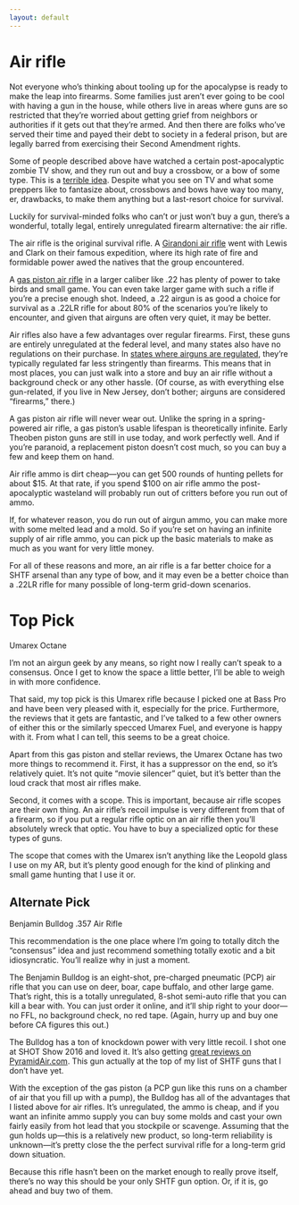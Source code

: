 ```yaml
---
layout: default
---
```

# Air rifle
Not everyone who’s thinking about tooling up for the apocalypse is ready to make the leap into firearms. Some families just aren’t ever going to be cool with having a gun in the house, while others live in areas where guns are so restricted that they’re worried about getting grief from neighbors or authorities if it gets out that they’re armed. And then there are folks who’ve served their time and payed their debt to society in a federal prison, but are legally barred from exercising their Second Amendment rights.

Some of people described above have watched a certain post-apocalyptic zombie TV show, and they run out and buy a crossbow, or a bow of some type. This is a [terrible idea](http://www.alloutdoor.com/2013/12/03/crossbows-viable-shtf-option/). Despite what you see on TV and what some preppers like to fantasize about, crossbows and bows have way too many, er, drawbacks, to make them anything but a last-resort choice for survival.

Luckily for survival-minded folks who can’t or just won’t buy a gun, there’s a wonderful, totally legal, entirely unregulated firearm alternative: the air rifle.

The air rifle is the original survival rifle. A [Girandoni air rifle](https://en.wikipedia.org/wiki/Girandoni_air_rifle) went with Lewis and Clark on their famous expedition, where its high rate of fire and formidable power awed the natives that the group encountered.  

A [gas piston air rifle](https://www.airgunsofarizona.com/blog/2013/04/a-few-words-about-gas-rams-gas-springs-and-nitro-piston.html) in a larger caliber like .22 has plenty of power to take birds and small game. You can even take larger game with such a rifle if you’re a precise enough shot. Indeed, a .22 airgun is as good a choice for survival as a .22LR rifle for about 80% of the scenarios you’re likely to encounter, and given that airguns are often very quiet, it may be better.

Air rifles also have a few advantages over regular firearms. First, these guns are entirely unregulated at the federal level, and many states also have no regulations on their purchase. In [states where airguns are regulated](http://pelletgunzone.com/air-gun-laws/), they’re typically regulated far less stringently than firearms. This means that in most places, you can just walk into a store and buy an air rifle without a background check or any other hassle. (Of course, as with everything else gun-related, if you live in New Jersey, don’t bother; airguns are considered “firearms,” there.)

A gas piston air rifle will never wear out. Unlike the spring in a spring-powered air rifle, a gas piston’s usable lifespan is theoretically infinite. Early Theoben piston guns are still in use today, and work perfectly well. And if you’re paranoid, a replacement piston doesn’t cost much, so you can buy a few and keep them on hand.

Air rifle ammo is dirt cheap—you can get 500 rounds of hunting pellets for about $15. At that rate, if you spend $100 on air rifle ammo the post-apocalyptic wasteland will probably run out of critters before you run out of ammo.

If, for whatever reason, you do run out of airgun ammo, you can make more with some melted lead and a mold. So if you’re set on having an infinite supply of air rifle ammo, you can pick up the basic materials to make as much as you want for very little money.

For all of these reasons and more, an air rifle is a far better choice for a SHTF arsenal than any type of bow, and it may even be a better choice than a .22LR rifle for many possible of long-term grid-down scenarios.

# Top Pick
Umarex Octane

I’m not an airgun geek by any means, so right now I really can’t speak to a consensus. Once I get to know the space a little better, I’ll be able to weigh in with more confidence.

That said, my top pick is this Umarex rifle because I picked one at Bass Pro and have been very pleased with it, especially for the price. Furthermore, the reviews that it gets are fantastic, and I’ve talked to a few other owners of either this or the similarly specced Umarex Fuel, and everyone is happy with it. From what I can tell, this seems to be a great choice.

Apart from this gas piston and stellar reviews, the Umarex Octane has two more things to recommend it. First, it has a suppressor on the end, so it’s relatively quiet. It’s not quite “movie silencer” quiet, but it’s better than the loud crack that most air rifles make.

Second, it comes with a scope. This is important, because air rifle scopes are their own thing. An air rifle’s recoil impulse is very different from that of a firearm, so if you put a regular rifle optic on an air rifle then you’ll absolutely wreck that optic. You have to buy a specialized optic for these types of guns.

The scope that comes with the Umarex isn’t anything like the Leopold glass I use on my AR, but it’s plenty good enough for the kind of plinking and small game hunting that I use it or.

## Alternate Pick
Benjamin Bulldog .357 Air Rifle

This recommendation is the one place where I’m going to totally ditch the “consensus” idea and just recommend something totally exotic and a bit idiosyncratic. You’ll realize why in just a moment.

The Benjamin Bulldog is an eight-shot, pre-charged pneumatic (PCP) air rifle that you can use on deer, boar, cape buffalo, and other large game. That’s right, this is a totally unregulated, 8-shot semi-auto rifle that you can kill a bear with. You can just order it online, and it’ll ship right to your door—no FFL, no background check, no red tape. (Again, hurry up and buy one before CA figures this out.)

The Bulldog has a ton of knockdown power with very little recoil. I shot one at SHOT Show 2016 and loved it. It’s also getting [great reviews on PyramidAir.com](http://www.pyramydair.com/product-all-reviews/m/Benjamin_Bulldog_357_Bullpup_Shrouded/3592). This gun actually at the top of my list of SHTF guns that I don’t have yet.

With the exception of the gas piston (a PCP gun like this runs on a chamber of air that you fill up with a pump), the Bulldog has all of the advantages that I listed above for air rifles. It’s unregulated, the ammo is cheap, and if you want an infinite ammo supply you can buy some molds and cast your own fairly easily from hot lead that you stockpile or scavenge. Assuming that the gun holds up—this is a relatively new product, so long-term reliability is unknown—it’s pretty close the the perfect survival rifle for a long-term grid down situation.

Because this rifle hasn’t been on the market enough to really prove itself, there’s no way this should be your only SHTF gun option. Or, if it is, go ahead and buy two of them.
